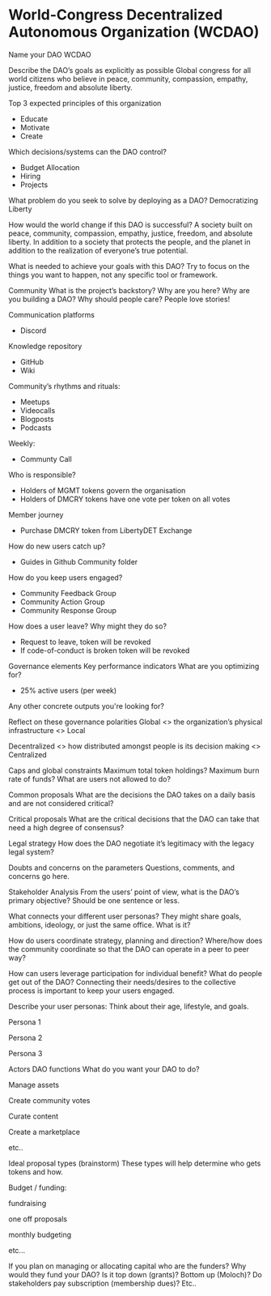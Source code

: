 # World-Congress Decentralized Autonomous Organization (WCDAO)

Name your DAO
WCDAO

Describe the DAO’s goals as explicitly as possible
Global congress for all world citizens who believe in peace, community, compassion, empathy, justice, freedom and absolute liberty.

Top 3 expected principles of this organization
* Educate
* Motivate
* Create

Which decisions/systems can the DAO control?
* Budget Allocation 
* Hiring
* Projects

What problem do you seek to solve by deploying as a DAO?
Democratizing Liberty

How would the world change if this DAO is successful?
A society built on peace, community, compassion, empathy, justice, freedom, and absolute liberty. In addition to a society that protects the people, and the planet in addition to the realization of everyone’s true potential.

What is needed to achieve your goals with this DAO?
Try to focus on the things you want to happen, not any specific tool or framework.


Community
What is the project’s backstory?
Why are you here? Why are you building a DAO? Why should people care? People love stories!

Communication platforms
* Discord

Knowledge repository
* GitHub
* Wiki

Community’s rhythms and rituals:
* Meetups
* Videocalls
* Blogposts
* Podcasts

Weekly: 
* Communty Call

Who is responsible?
* Holders of MGMT tokens govern the organisation
* Holders of DMCRY tokens have one vote per token on all votes

Member journey
* Purchase DMCRY token from LibertyDET Exchange

How do new users catch up?
* Guides in Github Community folder

How do you keep users engaged?
* Community Feedback Group
* Community Action Group
* Community Response Group

How does a user leave? Why might they do so?
* Request to leave, token will be revoked
* If code-of-conduct is broken token will be revoked

Governance elements
Key performance indicators
What are you optimizing for?

* 25% active users (per week)

Any other concrete outputs you're looking for?

Reflect on these governance polarities
Global <> the organization’s physical infrastructure <> Local

Decentralized <> how distributed amongst people is its decision making <> Centralized

Caps and global constraints
Maximum total token holdings? Maximum burn rate of funds? What are users not allowed to do?

Common proposals
What are the decisions the DAO takes on a daily basis and are not considered critical?

Critical proposals
What are the critical decisions that the DAO can take that need a high degree of consensus?

Legal strategy
How does the DAO negotiate it’s legitimacy with the legacy legal system?

Doubts and concerns on the parameters
Questions, comments, and concerns go here.


Stakeholder Analysis
From the users’ point of view, what is the DAO’s primary objective?
Should be one sentence or less.

What connects your different user personas?
They might share goals, ambitions, ideology, or just the same office. What is it?

How do users coordinate strategy, planning and direction?
Where/how does the community coordinate so that the DAO can operate in a peer to peer way?

How can users leverage participation for individual benefit?
What do people get out of the DAO? Connecting their needs/desires to the collective process is important to keep your users engaged.

Describe your user personas:
Think about their age, lifestyle, and goals.

Persona 1

Persona 2

Persona 3


Actors
DAO functions
What do you want your DAO to do?

Manage assets

Create community votes

Curate content

Create a marketplace

etc..

Ideal proposal types (brainstorm)
These types will help determine who gets tokens and how.

Budget / funding:

fundraising

one off proposals

monthly budgeting

etc...

If you plan on managing or allocating capital who are the funders? Why would they fund your DAO?
Is it top down (grants)? Bottom up (Moloch)? Do stakeholders pay subscription (membership dues)? Etc..

